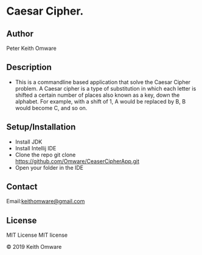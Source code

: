 # Caesar Cipher.

## Author
Peter Keith Omware
## Description
* This is a commandline based application that solve the Caesar Cipher problem. A Caesar cipher is a type of substitution in which each letter is shifted a certain number of places also known as a key, down the alphabet. For example, with a shift of 1, A would be replaced by B, B would become C, and so on.

## Setup/Installation
* Install JDK
* Install Intellij IDE
* Clone the repo git clone https://github.com/Omware/CeaserCipherApp.git
* Open your folder in the IDE

## Contact
Email:keithomware@gmail.com

## License
MIT License MIT license

© 2019 Keith Omware